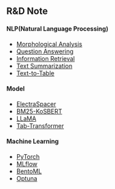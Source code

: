 ## R&D Note

#### NLP(Natural Language Processing)
- [Morphological Analysis]()
- [Question Answering]()
- [Information Retrieval]()
- [Text Summarization]()
- [Text-to-Table]()

#### Model
- [ElectraSpacer](https://github.com/jaeyeongs/research-develpoment/tree/main/Model/ElectraSpacer)
- [BM25-KoSBERT](https://github.com/jaeyeongs/research-develpoment/tree/main/Model/BM25-KoSBERT)
- [LLaMA](https://github.com/jaeyeongs/research-development/tree/main/Model/LLaMa)
- [Tab-Transformer](https://github.com/jaeyeongs/research-development/tree/main/Model/Tab-Transformer)

#### Machine Learning
- [PyTorch](https://github.com/jaeyeongs/research-develpoment/tree/main/ML/PyTorch)
- [MLflow](https://github.com/jaeyeongs/research-develpoment/tree/main/ML/MLflow)
- [BentoML](https://github.com/jaeyeongs/research-develpoment/tree/main/ML/BentoML)
- [Optuna](https://github.com/jaeyeongs/research-development/tree/main/ML/Optuna)
